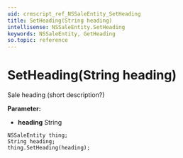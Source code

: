 ```yaml
---
uid: crmscript_ref_NSSaleEntity_SetHeading
title: SetHeading(String heading)
intellisense: NSSaleEntity.SetHeading
keywords: NSSaleEntity, GetHeading
so.topic: reference
---
```


# SetHeading(String heading)

Sale heading (short description?)

**Parameter:** 
* **heading** String

```crmscript
NSSaleEntity thing;
String heading;
thing.SetHeading(heading);
```

